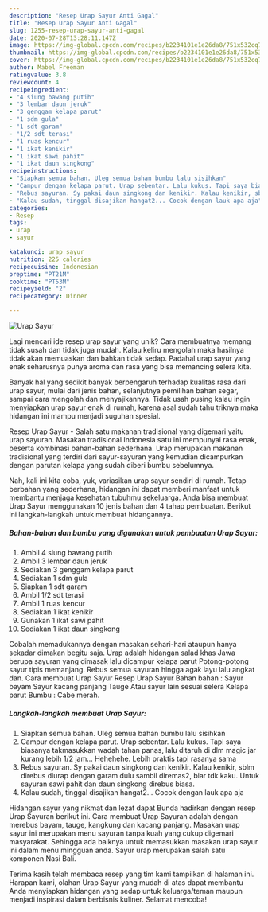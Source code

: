 ```yaml
---
description: "Resep Urap Sayur Anti Gagal"
title: "Resep Urap Sayur Anti Gagal"
slug: 1255-resep-urap-sayur-anti-gagal
date: 2020-07-28T13:28:11.147Z
image: https://img-global.cpcdn.com/recipes/b2234101e1e26da8/751x532cq70/urap-sayur-foto-resep-utama.jpg
thumbnail: https://img-global.cpcdn.com/recipes/b2234101e1e26da8/751x532cq70/urap-sayur-foto-resep-utama.jpg
cover: https://img-global.cpcdn.com/recipes/b2234101e1e26da8/751x532cq70/urap-sayur-foto-resep-utama.jpg
author: Mabel Freeman
ratingvalue: 3.8
reviewcount: 4
recipeingredient:
- "4 siung bawang putih"
- "3 lembar daun jeruk"
- "3 genggam kelapa parut"
- "1 sdm gula"
- "1 sdt garam"
- "1/2 sdt terasi"
- "1 ruas kencur"
- "1 ikat kenikir"
- "1 ikat sawi pahit"
- "1 ikat daun singkong"
recipeinstructions:
- "Siapkan semua bahan. Uleg semua bahan bumbu lalu sisihkan"
- "Campur dengan kelapa parut. Urap sebentar. Lalu kukus. Tapi saya biasanya takmasukkan wadah tahan panas, lalu ditaruh di dlm magic jar kurang lebih 1/2 jam... Hehehehe. Lebih praktis tapi rasanya sama"
- "Rebus sayuran. Sy pakai daun singkong dan kenikir. Kalau kenikir, sblm direbus diurap dengan garam dulu sambil diremas2, biar tdk kaku. Untuk sayuran sawi pahit dan daun singkong direbus biasa."
- "Kalau sudah, tinggal disajikan hangat2... Cocok dengan lauk apa aja"
categories:
- Resep
tags:
- urap
- sayur

katakunci: urap sayur 
nutrition: 225 calories
recipecuisine: Indonesian
preptime: "PT21M"
cooktime: "PT53M"
recipeyield: "2"
recipecategory: Dinner

---
```



![Urap Sayur](https://img-global.cpcdn.com/recipes/b2234101e1e26da8/751x532cq70/urap-sayur-foto-resep-utama.jpg)

Lagi mencari ide resep urap sayur yang unik? Cara membuatnya memang tidak susah dan tidak juga mudah. Kalau keliru mengolah maka hasilnya tidak akan memuaskan dan bahkan tidak sedap. Padahal urap sayur yang enak seharusnya punya aroma dan rasa yang bisa memancing selera kita.

Banyak hal yang sedikit banyak berpengaruh terhadap kualitas rasa dari urap sayur, mulai dari jenis bahan, selanjutnya pemilihan bahan segar, sampai cara mengolah dan menyajikannya. Tidak usah pusing kalau ingin menyiapkan urap sayur enak di rumah, karena asal sudah tahu triknya maka hidangan ini mampu menjadi suguhan spesial.

Resep Urap Sayur - Salah satu makanan tradisional yang digemari yaitu urap sayuran. Masakan tradisional Indonesia satu ini mempunyai rasa enak, beserta kombinasi bahan-bahan sederhana. Urap merupakan makanan tradisional yang terdiri dari sayur-sayuran yang kemudian dicampurkan dengan parutan kelapa yang sudah diberi bumbu sebelumnya.


Nah, kali ini kita coba, yuk, variasikan urap sayur sendiri di rumah. Tetap berbahan yang sederhana, hidangan ini dapat memberi manfaat untuk membantu menjaga kesehatan tubuhmu sekeluarga. Anda bisa membuat Urap Sayur menggunakan 10 jenis bahan dan 4 tahap pembuatan. Berikut ini langkah-langkah untuk membuat hidangannya.

<!--inarticleads1-->

##### Bahan-bahan dan bumbu yang digunakan untuk pembuatan Urap Sayur:

1. Ambil 4 siung bawang putih
1. Ambil 3 lembar daun jeruk
1. Sediakan 3 genggam kelapa parut
1. Sediakan 1 sdm gula
1. Siapkan 1 sdt garam
1. Ambil 1/2 sdt terasi
1. Ambil 1 ruas kencur
1. Sediakan 1 ikat kenikir
1. Gunakan 1 ikat sawi pahit
1. Sediakan 1 ikat daun singkong


Cobalah memadukannya dengan masakan sehari-hari ataupun hanya sekadar dimakan begitu saja. Urap adalah hidangan salad khas Jawa berupa sayuran yang dimasak lalu dicampur kelapa parut Potong-potong sayur tipis memanjang. Rebus semua sayuran hingga agak layu lalu angkat dan. Cara membuat Urap Sayur Resep Urap Sayur Bahan bahan : Sayur bayam Sayur kacang panjang Tauge Atau sayur lain sesuai selera Kelapa parut Bumbu : Cabe merah. 

<!--inarticleads2-->

##### Langkah-langkah membuat Urap Sayur:

1. Siapkan semua bahan. Uleg semua bahan bumbu lalu sisihkan
1. Campur dengan kelapa parut. Urap sebentar. Lalu kukus. Tapi saya biasanya takmasukkan wadah tahan panas, lalu ditaruh di dlm magic jar kurang lebih 1/2 jam... Hehehehe. Lebih praktis tapi rasanya sama
1. Rebus sayuran. Sy pakai daun singkong dan kenikir. Kalau kenikir, sblm direbus diurap dengan garam dulu sambil diremas2, biar tdk kaku. Untuk sayuran sawi pahit dan daun singkong direbus biasa.
1. Kalau sudah, tinggal disajikan hangat2... Cocok dengan lauk apa aja


Hidangan sayur yang nikmat dan lezat dapat Bunda hadirkan dengan resep Urap Sayuran berikut ini. Cara membuat Urap Sayuran adalah dengan merebus bayam, tauge, kangkung dan kacang panjang. Masakan urap sayur ini merupakan menu sayuran tanpa kuah yang cukup digemari masyarakat. Sehingga ada baiknya untuk memasukkan masakan urap sayur ini dalam menu mingguan anda. Sayur urap merupakan salah satu komponen Nasi Bali. 

Terima kasih telah membaca resep yang tim kami tampilkan di halaman ini. Harapan kami, olahan Urap Sayur yang mudah di atas dapat membantu Anda menyiapkan hidangan yang sedap untuk keluarga/teman maupun menjadi inspirasi dalam berbisnis kuliner. Selamat mencoba!
